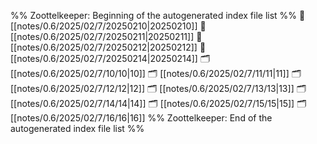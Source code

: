 %% Zoottelkeeper: Beginning of the autogenerated index file list  %%
📄 [[notes/0.6/2025/02/7/20250210|20250210]]
📄 [[notes/0.6/2025/02/7/20250211|20250211]]
📄 [[notes/0.6/2025/02/7/20250212|20250212]]
📄 [[notes/0.6/2025/02/7/20250214|20250214]]
🗂️ [[notes/0.6/2025/02/7/10/10|10]]
🗂️ [[notes/0.6/2025/02/7/11/11|11]]
🗂️ [[notes/0.6/2025/02/7/12/12|12]]
🗂️ [[notes/0.6/2025/02/7/13/13|13]]
🗂️ [[notes/0.6/2025/02/7/14/14|14]]
🗂️ [[notes/0.6/2025/02/7/15/15|15]]
🗂️ [[notes/0.6/2025/02/7/16/16|16]]
%% Zoottelkeeper: End of the autogenerated index file list  %%
